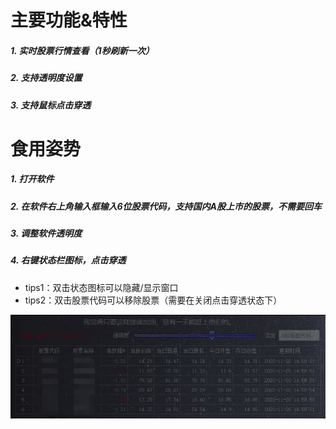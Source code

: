 # 主要功能&特性

##### 1. 实时股票行情查看（1秒刷新一次）
##### 2. 支持透明度设置
##### 3. 支持鼠标点击穿透

# 食用姿势
##### 1. 打开软件
##### 2. 在软件右上角输入框输入6位股票代码，支持国内A股上市的股票，不需要回车
##### 3. 调整软件透明度
##### 4. 右键状态栏图标，点击穿透


- tips1：双击状态图标可以隐藏/显示窗口
- tips2：双击股票代码可以移除股票（需要在关闭点击穿透状态下）


![](https://github.com/kun775/iStockHelper/blob/main/iStockHelper.png)

